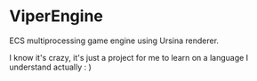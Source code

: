 # ViperEngine

ECS multiprocessing game engine using Ursina renderer.

I know it's crazy, it's just a project for me to learn on a language I understand actually : )
